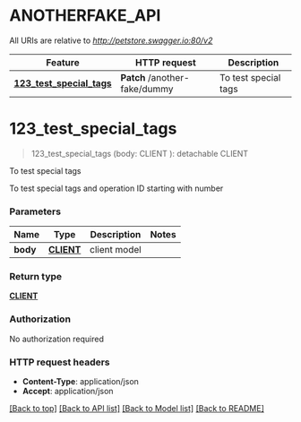 # ANOTHERFAKE_API

All URIs are relative to *http://petstore.swagger.io:80/v2*

Feature | HTTP request | Description
------------- | ------------- | -------------
[**123_test_special_tags**](ANOTHERFAKE_API.md#123_test_special_tags) | **Patch** /another-fake/dummy | To test special tags


# **123_test_special_tags**
> 123_test_special_tags (body: CLIENT ): detachable CLIENT
	

To test special tags

To test special tags and operation ID starting with number


### Parameters

Name | Type | Description  | Notes
------------- | ------------- | ------------- | -------------
 **body** | [**CLIENT**](CLIENT.md)| client model | 

### Return type

[**CLIENT**](Client.md)

### Authorization

No authorization required

### HTTP request headers

 - **Content-Type**: application/json
 - **Accept**: application/json

[[Back to top]](#) [[Back to API list]](../README.md#documentation-for-api-endpoints) [[Back to Model list]](../README.md#documentation-for-models) [[Back to README]](../README.md)

